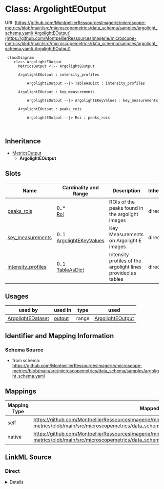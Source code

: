# Class: ArgolightEOutput



URI: [https://github.com/MontpellierRessourcesImagerie/microscope-metrics/blob/main/src/microscopemetrics/data_schema/samples/argolight_schema.yaml/:ArgolightEOutput](https://github.com/MontpellierRessourcesImagerie/microscope-metrics/blob/main/src/microscopemetrics/data_schema/samples/argolight_schema.yaml/:ArgolightEOutput)




```mermaid
 classDiagram
    class ArgolightEOutput
      MetricsOutput <|-- ArgolightEOutput
      
      ArgolightEOutput : intensity_profiles
        
          ArgolightEOutput --|> TableAsDict : intensity_profiles
        
      ArgolightEOutput : key_measurements
        
          ArgolightEOutput --|> ArgolightEKeyValues : key_measurements
        
      ArgolightEOutput : peaks_rois
        
          ArgolightEOutput --|> Roi : peaks_rois
        
      
```





## Inheritance
* [MetricsOutput](MetricsOutput.md)
    * **ArgolightEOutput**



## Slots

| Name | Cardinality and Range | Description | Inheritance |
| ---  | --- | --- | --- |
| [peaks_rois](peaks_rois.md) | 0..* <br/> [Roi](Roi.md) | ROIs of the peaks found in the argolight images | direct |
| [key_measurements](key_measurements.md) | 0..1 <br/> [ArgolightEKeyValues](ArgolightEKeyValues.md) | Key Measurements on Argolight E images | direct |
| [intensity_profiles](intensity_profiles.md) | 0..1 <br/> [TableAsDict](TableAsDict.md) | Intensity profiles of the argolight lines provided as tables | direct |





## Usages

| used by | used in | type | used |
| ---  | --- | --- | --- |
| [ArgolightEDataset](ArgolightEDataset.md) | [output](output.md) | range | [ArgolightEOutput](ArgolightEOutput.md) |






## Identifier and Mapping Information







### Schema Source


* from schema: https://github.com/MontpellierRessourcesImagerie/microscope-metrics/blob/main/src/microscopemetrics/data_schema/samples/argolight_schema.yaml





## Mappings

| Mapping Type | Mapped Value |
| ---  | ---  |
| self | https://github.com/MontpellierRessourcesImagerie/microscope-metrics/blob/main/src/microscopemetrics/data_schema/samples/argolight_schema.yaml/:ArgolightEOutput |
| native | https://github.com/MontpellierRessourcesImagerie/microscope-metrics/blob/main/src/microscopemetrics/data_schema/samples/argolight_schema.yaml/:ArgolightEOutput |





## LinkML Source

<!-- TODO: investigate https://stackoverflow.com/questions/37606292/how-to-create-tabbed-code-blocks-in-mkdocs-or-sphinx -->

### Direct

<details>
```yaml
name: ArgolightEOutput
from_schema: https://github.com/MontpellierRessourcesImagerie/microscope-metrics/blob/main/src/microscopemetrics/data_schema/samples/argolight_schema.yaml
is_a: MetricsOutput
attributes:
  peaks_rois:
    name: peaks_rois
    description: ROIs of the peaks found in the argolight images
    from_schema: https://github.com/MontpellierRessourcesImagerie/microscope-metrics/blob/main/src/microscopemetrics/data_schema/samples/argolight_schema.yaml
    rank: 1000
    multivalued: true
    range: Roi
  key_measurements:
    name: key_measurements
    description: Key Measurements on Argolight E images
    from_schema: https://github.com/MontpellierRessourcesImagerie/microscope-metrics/blob/main/src/microscopemetrics/data_schema/samples/argolight_schema.yaml
    rank: 1000
    multivalued: false
    range: ArgolightEKeyValues
  intensity_profiles:
    name: intensity_profiles
    description: Intensity profiles of the argolight lines provided as tables. One
      table per channel
    from_schema: https://github.com/MontpellierRessourcesImagerie/microscope-metrics/blob/main/src/microscopemetrics/data_schema/samples/argolight_schema.yaml
    rank: 1000
    multivalued: false
    range: TableAsDict

```
</details>

### Induced

<details>
```yaml
name: ArgolightEOutput
from_schema: https://github.com/MontpellierRessourcesImagerie/microscope-metrics/blob/main/src/microscopemetrics/data_schema/samples/argolight_schema.yaml
is_a: MetricsOutput
attributes:
  peaks_rois:
    name: peaks_rois
    description: ROIs of the peaks found in the argolight images
    from_schema: https://github.com/MontpellierRessourcesImagerie/microscope-metrics/blob/main/src/microscopemetrics/data_schema/samples/argolight_schema.yaml
    rank: 1000
    multivalued: true
    alias: peaks_rois
    owner: ArgolightEOutput
    domain_of:
    - ArgolightEOutput
    range: Roi
  key_measurements:
    name: key_measurements
    description: Key Measurements on Argolight E images
    from_schema: https://github.com/MontpellierRessourcesImagerie/microscope-metrics/blob/main/src/microscopemetrics/data_schema/samples/argolight_schema.yaml
    rank: 1000
    multivalued: false
    alias: key_measurements
    owner: ArgolightEOutput
    domain_of:
    - ArgolightEOutput
    range: ArgolightEKeyValues
  intensity_profiles:
    name: intensity_profiles
    description: Intensity profiles of the argolight lines provided as tables. One
      table per channel
    from_schema: https://github.com/MontpellierRessourcesImagerie/microscope-metrics/blob/main/src/microscopemetrics/data_schema/samples/argolight_schema.yaml
    rank: 1000
    multivalued: false
    alias: intensity_profiles
    owner: ArgolightEOutput
    domain_of:
    - ArgolightEOutput
    range: TableAsDict

```
</details>